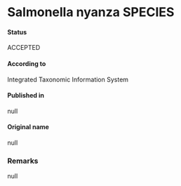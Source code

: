 Salmonella nyanza SPECIES
=======

#### Status
ACCEPTED

#### According to
Integrated Taxonomic Information System

#### Published in
null

#### Original name
null

### Remarks
null